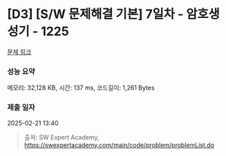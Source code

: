 # [D3] [S/W 문제해결 기본] 7일차 - 암호생성기 - 1225 

[문제 링크](https://swexpertacademy.com/main/code/problem/problemDetail.do?contestProbId=AV14uWl6AF0CFAYD) 

### 성능 요약

메모리: 32,128 KB, 시간: 137 ms, 코드길이: 1,261 Bytes

### 제출 일자

2025-02-21 13:40



> 출처: SW Expert Academy, https://swexpertacademy.com/main/code/problem/problemList.do